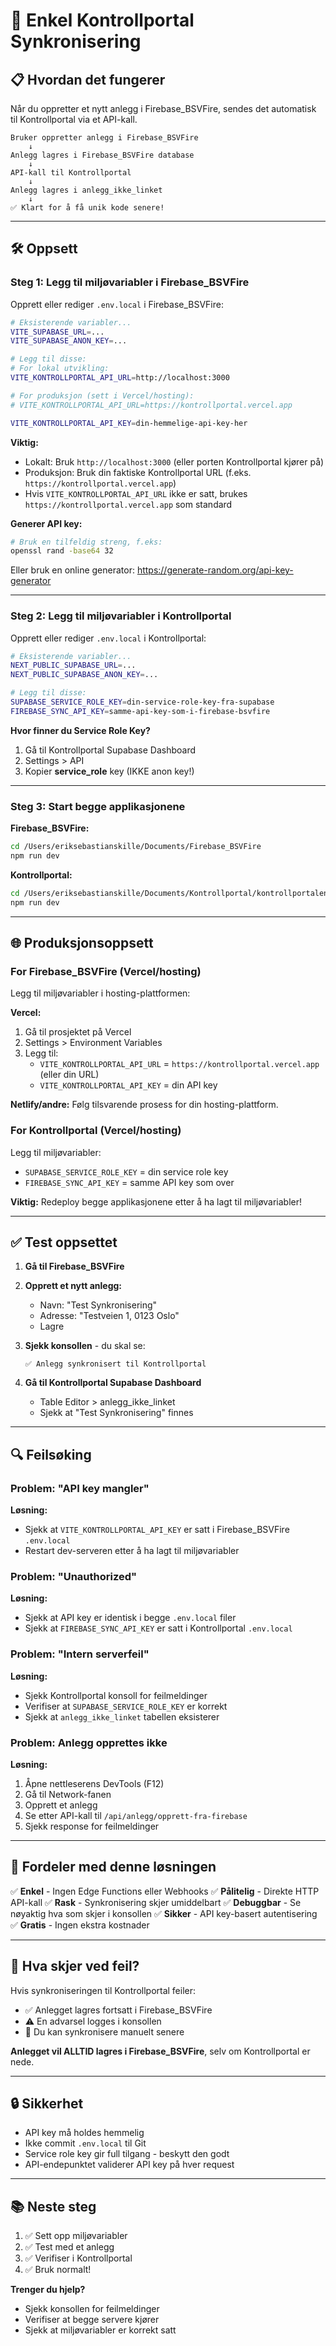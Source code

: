 # 🚀 Enkel Kontrollportal Synkronisering

## 📋 Hvordan det fungerer

Når du oppretter et nytt anlegg i Firebase_BSVFire, sendes det automatisk til Kontrollportal via et API-kall.

```
Bruker oppretter anlegg i Firebase_BSVFire
    ↓
Anlegg lagres i Firebase_BSVFire database
    ↓
API-kall til Kontrollportal
    ↓
Anlegg lagres i anlegg_ikke_linket
    ↓
✅ Klart for å få unik kode senere!
```

---

## 🛠️ Oppsett

### Steg 1: Legg til miljøvariabler i Firebase_BSVFire

Opprett eller rediger `.env.local` i Firebase_BSVFire:

```bash
# Eksisterende variabler...
VITE_SUPABASE_URL=...
VITE_SUPABASE_ANON_KEY=...

# Legg til disse:
# For lokal utvikling:
VITE_KONTROLLPORTAL_API_URL=http://localhost:3000

# For produksjon (sett i Vercel/hosting):
# VITE_KONTROLLPORTAL_API_URL=https://kontrollportal.vercel.app

VITE_KONTROLLPORTAL_API_KEY=din-hemmelige-api-key-her
```

**Viktig:** 
- Lokalt: Bruk `http://localhost:3000` (eller porten Kontrollportal kjører på)
- Produksjon: Bruk din faktiske Kontrollportal URL (f.eks. `https://kontrollportal.vercel.app`)
- Hvis `VITE_KONTROLLPORTAL_API_URL` ikke er satt, brukes `https://kontrollportal.vercel.app` som standard

**Generer API key:**
```bash
# Bruk en tilfeldig streng, f.eks:
openssl rand -base64 32
```

Eller bruk en online generator: https://generate-random.org/api-key-generator

---

### Steg 2: Legg til miljøvariabler i Kontrollportal

Opprett eller rediger `.env.local` i Kontrollportal:

```bash
# Eksisterende variabler...
NEXT_PUBLIC_SUPABASE_URL=...
NEXT_PUBLIC_SUPABASE_ANON_KEY=...

# Legg til disse:
SUPABASE_SERVICE_ROLE_KEY=din-service-role-key-fra-supabase
FIREBASE_SYNC_API_KEY=samme-api-key-som-i-firebase-bsvfire
```

**Hvor finner du Service Role Key?**
1. Gå til Kontrollportal Supabase Dashboard
2. Settings > API
3. Kopier **service_role** key (IKKE anon key!)

---

### Steg 3: Start begge applikasjonene

**Firebase_BSVFire:**
```bash
cd /Users/eriksebastianskille/Documents/Firebase_BSVFire
npm run dev
```

**Kontrollportal:**
```bash
cd /Users/eriksebastianskille/Documents/Kontrollportal/kontrollportalen
npm run dev
```

---

## 🌐 Produksjonsoppsett

### For Firebase_BSVFire (Vercel/hosting)

Legg til miljøvariabler i hosting-plattformen:

**Vercel:**
1. Gå til prosjektet på Vercel
2. Settings > Environment Variables
3. Legg til:
   - `VITE_KONTROLLPORTAL_API_URL` = `https://kontrollportal.vercel.app` (eller din URL)
   - `VITE_KONTROLLPORTAL_API_KEY` = din API key

**Netlify/andre:**
Følg tilsvarende prosess for din hosting-plattform.

### For Kontrollportal (Vercel/hosting)

Legg til miljøvariabler:
- `SUPABASE_SERVICE_ROLE_KEY` = din service role key
- `FIREBASE_SYNC_API_KEY` = samme API key som over

**Viktig:** Redeploy begge applikasjonene etter å ha lagt til miljøvariabler!

---

## ✅ Test oppsettet

1. **Gå til Firebase_BSVFire**
2. **Opprett et nytt anlegg:**
   - Navn: "Test Synkronisering"
   - Adresse: "Testveien 1, 0123 Oslo"
   - Lagre

3. **Sjekk konsollen** - du skal se:
   ```
   ✅ Anlegg synkronisert til Kontrollportal
   ```

4. **Gå til Kontrollportal Supabase Dashboard**
   - Table Editor > anlegg_ikke_linket
   - Sjekk at "Test Synkronisering" finnes

---

## 🔍 Feilsøking

### Problem: "API key mangler"

**Løsning:**
- Sjekk at `VITE_KONTROLLPORTAL_API_KEY` er satt i Firebase_BSVFire `.env.local`
- Restart dev-serveren etter å ha lagt til miljøvariabler

### Problem: "Unauthorized"

**Løsning:**
- Sjekk at API key er identisk i begge `.env.local` filer
- Sjekk at `FIREBASE_SYNC_API_KEY` er satt i Kontrollportal `.env.local`

### Problem: "Intern serverfeil"

**Løsning:**
- Sjekk Kontrollportal konsoll for feilmeldinger
- Verifiser at `SUPABASE_SERVICE_ROLE_KEY` er korrekt
- Sjekk at `anlegg_ikke_linket` tabellen eksisterer

### Problem: Anlegg opprettes ikke

**Løsning:**
1. Åpne nettleserens DevTools (F12)
2. Gå til Network-fanen
3. Opprett et anlegg
4. Se etter API-kall til `/api/anlegg/opprett-fra-firebase`
5. Sjekk response for feilmeldinger

---

## 🎯 Fordeler med denne løsningen

✅ **Enkel** - Ingen Edge Functions eller Webhooks
✅ **Pålitelig** - Direkte HTTP API-kall
✅ **Rask** - Synkronisering skjer umiddelbart
✅ **Debuggbar** - Se nøyaktig hva som skjer i konsollen
✅ **Sikker** - API key-basert autentisering
✅ **Gratis** - Ingen ekstra kostnader

---

## 📝 Hva skjer ved feil?

Hvis synkroniseringen til Kontrollportal feiler:
- ✅ Anlegget lagres fortsatt i Firebase_BSVFire
- ⚠️ En advarsel logges i konsollen
- 🔄 Du kan synkronisere manuelt senere

**Anlegget vil ALLTID lagres i Firebase_BSVFire**, selv om Kontrollportal er nede.

---

## 🔒 Sikkerhet

- API key må holdes hemmelig
- Ikke commit `.env.local` til Git
- Service role key gir full tilgang - beskytt den godt
- API-endepunktet validerer API key på hver request

---

## 📚 Neste steg

1. ✅ Sett opp miljøvariabler
2. ✅ Test med et anlegg
3. ✅ Verifiser i Kontrollportal
4. ✅ Bruk normalt!

**Trenger du hjelp?**
- Sjekk konsollen for feilmeldinger
- Verifiser at begge servere kjører
- Sjekk at miljøvariabler er korrekt satt
